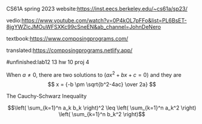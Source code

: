 CS61A spring 2023
website:https://inst.eecs.berkeley.edu/~cs61a/sp23/

vedio:https://www.youtube.com/watch?v=0P4kOL7pFFo&list=PL6BsET-8jgYWZlcJMOuWFSXKc99cSneEN&ab_channel=JohnDeNero

textbook:https://www.composingprograms.com/

translated:https://composingprograms.netlify.app/

#unfinished:lab12 13 hw 10 proj 4


When $a \ne 0$, there are two solutions to $(ax^2 + bx + c = 0)$ and they are 
$$ x = {-b \pm \sqrt{b^2-4ac} \over 2a} $$

The Cauchy-Schwarz Inequality

$$\left( \sum_{k=1}^n a_k b_k \right)^2 \leq \left( \sum_{k=1}^n a_k^2 \right) \left( \sum_{k=1}^n b_k^2 \right)$$
